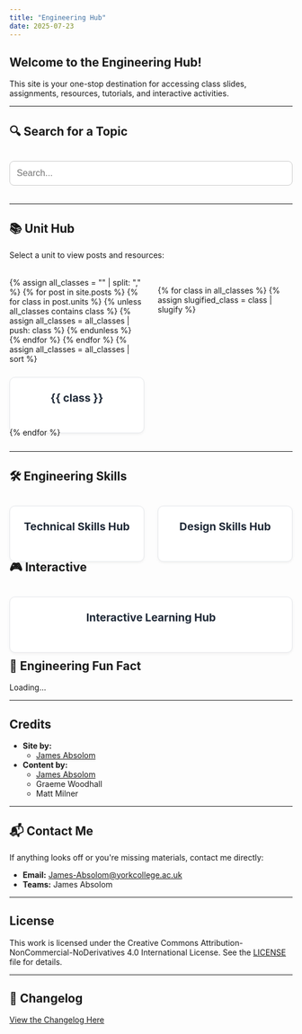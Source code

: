 ```yaml
---
title: "Engineering Hub"
date: 2025-07-23
---
```


<head>
  <link rel="shortcut icon" type="image/png" href="https://engineeringshare.github.io/engineering-hub/favicon.png">
  <style>
    .projects {
      display: grid;
      grid-template-columns: repeat(auto-fit, minmax(240px, 1fr));
      gap: 1.5rem;
      margin-top: 2rem;
    }
    .card-link { text-decoration: none; }
    .card {
      background: #ffffff;
      border: 1px solid #e5e7eb;
      border-radius: 10px;
      overflow: hidden;
      box-shadow: 0 2px 5px rgba(0,0,0,0.05);
      transition: transform 0.2s ease;
      display: flex;
      flex-direction: column;
      align-items: center;
      padding: 1rem;
      height: 100%;
    }
    .card:hover { transform: scale(1.03); }
    .card h3 {
      color: #1f2937;
      margin: 0.5rem 0 0;
      text-align: center;
      font-size: 1.2rem;
    }
    .search-container { margin: 2rem 0; }
    #search-input {
      width: 100%;
      padding: 0.75rem;
      font-size: 1rem;
      border-radius: 8px;
      border: 1px solid #ccc;
    }
    #results-container { margin-top: 1rem; }
  </style>
</head>

## Welcome to the Engineering Hub!

This site is your one-stop destination for accessing class slides, assignments, resources, tutorials, and interactive activities.

---

## 🔍 Search for a Topic

<div class="search-container">
  <input type="text" id="search-input" placeholder="Search...">
  <ul id="results-container"></ul>
</div>

<script src="https://cdnjs.cloudflare.com/ajax/libs/simple-jekyll-search/1.9.2/simple-jekyll-search.min.js"></script>
<script>
  SimpleJekyllSearch({
    searchInput: document.getElementById('search-input'),
    resultsContainer: document.getElementById('results-container'),
    json: 'search.json',
    searchResultTemplate: '<li><a href="{url}">{title}</a></li>',
    noResultsText: 'No results found',
    limit: 20
  })
</script>

---

## 📚 Unit Hub

<p>Select a unit to view posts and resources:</p>

<div class="projects">
  {% assign all_classes = "" | split: "," %}
  {% for post in site.posts %}
    {% for class in post.units %}
      {% unless all_classes contains class %}
        {% assign all_classes = all_classes | push: class %}
      {% endunless %}
    {% endfor %}
  {% endfor %}
  {% assign all_classes = all_classes | sort %}

  {% for class in all_classes %}
    {% assign slugified_class = class | slugify %}
    <a class="card-link" href="{{ '/classes/' | append: slugified_class | relative_url }}">
      <div class="card">
        <h3>{{ class }}</h3>
      </div>
    </a>
  {% endfor %}
</div>

---

## 🛠️ Engineering Skills

<div class="projects">
  <a class="card-link" href="{{ '/technical-skills/' | relative_url }}">
    <div class="card">
      <h3>Technical Skills Hub</h3>
    </div>
  </a>

  <a class="card-link" href="{{ '/design-skills/' | relative_url }}">
    <div class="card">
      <h3>Design Skills Hub</h3>
    </div>
  </a>
</div>

## 🎮 Interactive

<div class="projects">
  <a class="card-link" href="{{ '/interactive-hub/' | relative_url }}">
    <div class="card">
      <h3>Interactive Learning Hub</h3>
    </div>
  </a>
</div>

---

## 🧠 Engineering Fun Fact

<span id="fun-fact">Loading...</span>
<script src="https://engineeringshare.github.io/engineering-hub/fun-fact.js" defer></script>

---

## Credits

- **Site by:** 
  - <a href="https://wiprobotics.github.io/Portfolio/" target="_blank">James Absolom</a>
- **Content by:** 
  - <a href="https://wiprobotics.github.io/Portfolio/" target="_blank">James Absolom</a>
  - Graeme Woodhall
  - Matt Milner

---

## 📬 Contact Me

If anything looks off or you're missing materials, contact me directly:

- **Email:** James-Absolom@yorkcollege.ac.uk  
- **Teams:** James Absolom

---

## License

This work is licensed under the Creative Commons Attribution-NonCommercial-NoDerivatives 4.0 International License. See the [LICENSE](https://engineeringshare.github.io/engineering-hub/LICENSE) file for details.

---

## 📝 Changelog

<a href="{{ '/changelog/' | relative_url }}">View the Changelog Here</a>

